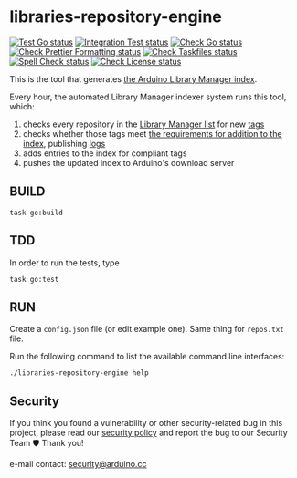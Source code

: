 # libraries-repository-engine

[![Test Go status](https://github.com/arduino/libraries-repository-engine/actions/workflows/test-go-task.yml/badge.svg)](https://github.com/arduino/libraries-repository-engine/actions/workflows/test-go-task.yml)
[![Integration Test status](https://github.com/arduino/libraries-repository-engine/actions/workflows/test-go-integration-task.yml/badge.svg)](https://github.com/arduino/libraries-repository-engine/actions/workflows/test-go-integration-task.yml)
[![Check Go status](https://github.com/arduino/libraries-repository-engine/actions/workflows/check-go-task.yml/badge.svg)](https://github.com/arduino/libraries-repository-engine/actions/workflows/check-go-task.yml)
[![Check Prettier Formatting status](https://github.com/arduino/libraries-repository-engine/actions/workflows/check-prettier-formatting-task.yml/badge.svg)](https://github.com/arduino/libraries-repository-engine/actions/workflows/check-prettier-formatting-task.yml)
[![Check Taskfiles status](https://github.com/arduino/libraries-repository-engine/actions/workflows/check-taskfiles.yml/badge.svg)](https://github.com/arduino/libraries-repository-engine/actions/workflows/check-taskfiles.yml)
[![Spell Check status](https://github.com/arduino/libraries-repository-engine/actions/workflows/spell-check-task.yml/badge.svg)](https://github.com/arduino/libraries-repository-engine/actions/workflows/spell-check-task.yml)
[![Check License status](https://github.com/arduino/libraries-repository-engine/actions/workflows/check-license.yml/badge.svg)](https://github.com/arduino/libraries-repository-engine/actions/workflows/check-license.yml)

This is the tool that generates [the Arduino Library Manager index](http://downloads.arduino.cc/libraries/library_index.json).

Every hour, the automated Library Manager indexer system runs this tool, which:

1. checks every repository in the [Library Manager list](https://github.com/arduino/library-registry) for new [tags](https://git-scm.com/book/en/v2/Git-Basics-Tagging)
1. checks whether those tags meet [the requirements for addition to the index](https://github.com/arduino/library-registry/blob/main/FAQ.md#what-are-the-requirements-for-publishing-new-releases-of-libraries-already-in-the-library-manager-list), publishing [logs](https://github.com/arduino/library-registry/blob/main/FAQ.md#can-i-check-on-library-releases-being-added-to-library-manager)
1. adds entries to the index for compliant tags
1. pushes the updated index to Arduino's download server

## BUILD

```
task go:build
```

## TDD

In order to run the tests, type

```
task go:test
```

## RUN

Create a `config.json` file (or edit example one). Same thing for `repos.txt` file.

Run the following command to list the available command line interfaces:

```
./libraries-repository-engine help
```

## Security

If you think you found a vulnerability or other security-related bug in this project, please read our
[security policy](https://github.com/arduino/libraries-repository-engine/security/policy) and report the bug to our Security Team 🛡️
Thank you!

e-mail contact: security@arduino.cc
